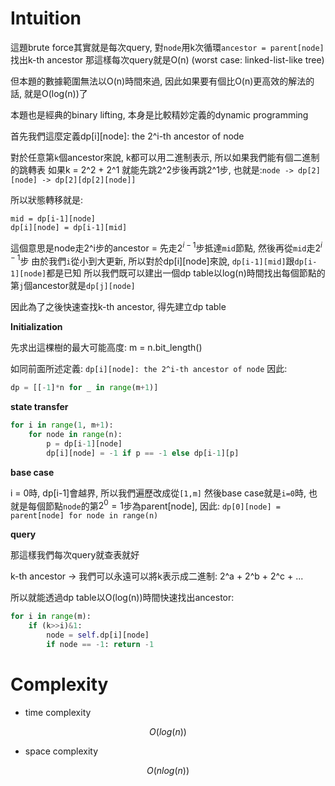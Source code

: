 # Intuition

這題brute force其實就是每次query, 對`node`用k次循環`ancestor = parent[node]`找出k-th ancestor
那這樣每次query就是O(n) (worst case: linked-list-like tree)

但本題的數據範圍無法以O(n)時間來過, 因此如果要有個比O(n)更高效的解法的話, 就是O(log(n))了

本題也是經典的binary lifting, 本身是比較精妙定義的dynamic programming

首先我們這麼定義dp[i][node]: the 2^i-th ancestor of node

對於任意第`k`個ancestor來說, k都可以用二進制表示, 所以如果我們能有個二進制的跳轉表
如果k = 2^2 + 2^1
就能先跳2^2步後再跳2^1步, 也就是:`node -> dp[2][node] -> dp[2][dp[2][node]]`

所以狀態轉移就是:
```
mid = dp[i-1][node]
dp[i][node] = dp[i-1][mid]
```
這個意思是node走2^i步的ancestor = 先走$2^{i-1}$步抵達`mid`節點, 然後再從`mid`走$2^{i-1}$步
由於我們`i`從小到大更新, 所以對於dp[i][node]來說, `dp[i-1][mid]`跟`dp[i-1][node]`都是已知
所以我們既可以建出一個dp table以log(n)時間找出每個節點的第`j`個ancestor就是`dp[j][node]`

因此為了之後快速查找k-th ancestor, 得先建立dp table

**Initialization**

先求出這棵樹的最大可能高度: m = n.bit_length()

如同前面所述定義: `dp[i][node]: the 2^i-th ancestor of node`
因此:
```py
dp = [[-1]*n for _ in range(m+1)]
```

**state transfer**

```py
for i in range(1, m+1):
    for node in range(n):
        p = dp[i-1][node]
        dp[i][node] = -1 if p == -1 else dp[i-1][p]
```

**base case**

i = 0時, dp[i-1]會越界, 所以我們遍歷改成從`[1,m]`
然後base case就是`i=0`時, 也就是每個節點`node`的第$2^0=1$步為parent[node], 因此:
`dp[0][node] = parent[node] for node in range(n)`


**query**

那這樣我們每次query就查表就好

k-th ancestor -> 我們可以永遠可以將k表示成二進制: 2^a + 2^b + 2^c + ...

所以就能透過dp table以O(log(n))時間快速找出ancestor:
```py
for i in range(m):
    if (k>>i)&1:
        node = self.dp[i][node]
        if node == -1: return -1
```

# Complexity

- time complexity

$$O(log(n))$$

- space complexity

$$O(nlog(n))$$